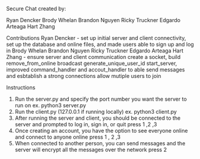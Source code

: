 Secure Chat created by:

Ryan Dencker
Brody Whelan
Brandon Nguyen
Ricky Truckner
Edgardo Arteaga
Hart Zhang

Contributions
Ryan Dencker - set up initial server and client connectivity, set up the database and online files, and made users able to sign up and log in
Brody Whelan
Brandon Nguyen
Ricky Truckner
Edgardo Arteaga
Hart Zhang  - ensure server and client communication create a socket, build remove_from_online broadcast generate_unique_user_id start_server, improved command_handler and accout_handler to able send messages and esbtablish a strong connections allow mutiple users to join

Instructions
1. Run the server.py and specify the port number you want the server to run on
  ex. python3 server.py
2. Run the client.py (127.0.0.1 if running locally)
  ex. python3 client.py
3. After running the server and client, you should be connected to the server and prompted to log in, sign in, or quit press 1 ,2 ,3 
4. Once creating an account, you have the option to see everyone online and connect to anyone online press 1 , 2 ,3
5. When connected to another person, you can send messages and the server will encrypt all the messages over the network press 2 
